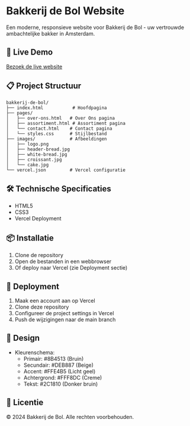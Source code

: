 # Bakkerij de Bol Website

Een moderne, responsieve website voor Bakkerij de Bol - uw vertrouwde ambachtelijke bakker in Amsterdam.

## 🚀 Live Demo

[Bezoek de live website](https://bakkerij-de-bol.vercel.app)

## 📋 Project Structuur

```
bakkerij-de-bol/
├── index.html           # Hoofdpagina
├── pages/
│   ├── over-ons.html   # Over Ons pagina
│   ├── assortiment.html # Assortiment pagina
│   └── contact.html    # Contact pagina
│   └── styles.css      # Stijlbestand
├── images/             # Afbeeldingen
│   ├── logo.png
│   ├── header-bread.jpg
│   ├── white-bread.jpg
│   ├── croissant.jpg
│   └── cake.jpg
└── vercel.json         # Vercel configuratie
```

## 🛠️ Technische Specificaties

- HTML5
- CSS3
- Vercel Deployment

## 📦 Installatie

1. Clone de repository
2. Open de bestanden in een webbrowser
3. Of deploy naar Vercel (zie Deployment sectie)

## 🚀 Deployment

1. Maak een account aan op Vercel
2. Clone deze repository
3. Configureer de project settings in Vercel
4. Push de wijzigingen naar de main branch

## 🎨 Design

- Kleurenschema:
  - Primair: #8B4513 (Bruin)
  - Secundair: #DEB887 (Beige)
  - Accent: #FFE4B5 (Licht geel)
  - Achtergrond: #FFF8DC (Creme)
  - Tekst: #2C1810 (Donker bruin)

## 📝 Licentie

© 2024 Bakkerij de Bol. Alle rechten voorbehouden.
